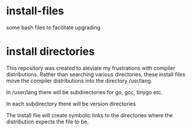 # install-files
some bash files to facilitate upgrading

# install directories
This repository was created to aleviate my frustrations with compiler distributions. Rather than searching various directories, these install files move the compiler distributions into the directory /usr/lang.

In /user/lang there will be subdirectories for go, gcc, tinygo etc. 

In each subdirectory there will be version directories

The install file will create symbolic links to the directories where the distribution expects the file to be.
